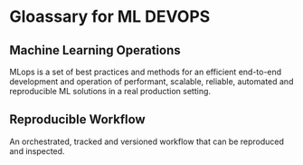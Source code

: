 # Gloassary for ML DEVOPS

## Machine Learning Operations
MLops is a set of best practices and methods for an efficient end-to-end development and operation of performant, scalable, reliable, automated and reproducible ML solutions in a real production setting.

## Reproducible Workflow
An orchestrated, tracked and versioned workflow that can be reproduced and inspected.